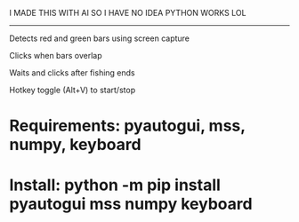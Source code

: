 I MADE THIS WITH AI SO I HAVE NO IDEA PYTHON WORKS LOL
________________________________________________________________

Detects red and green bars using screen capture

Clicks when bars overlap

Waits and clicks after fishing ends

Hotkey toggle (Alt+V) to start/stop

# Requirements: pyautogui, mss, numpy, keyboard
# Install: python -m pip install pyautogui mss numpy keyboard

